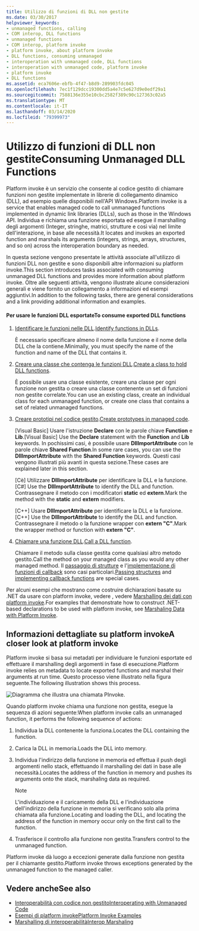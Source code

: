```yaml
---
title: Utilizzo di funzioni di DLL non gestite
ms.date: 03/30/2017
helpviewer_keywords:
- unmanaged functions, calling
- COM interop, DLL functions
- unmanaged functions
- COM interop, platform invoke
- platform invoke, about platform invoke
- DLL functions, consuming unmanaged
- interoperation with unmanaged code, DLL functions
- interoperation with unmanaged code, platform invoke
- platform invoke
- DLL functions
ms.assetid: eca7606e-ebfb-4f47-b8d9-289903fdc045
ms.openlocfilehash: 7ec1f129dcc19300dd5a4e7c5e627d9e0edf29a1
ms.sourcegitcommit: 7588136e355e10cbc2582f389c90c127363c02a5
ms.translationtype: MT
ms.contentlocale: it-IT
ms.lasthandoff: 03/14/2020
ms.locfileid: "79399973"
---
```

# <a name="consuming-unmanaged-dll-functions"></a><span data-ttu-id="61920-102">Utilizzo di funzioni di DLL non gestite</span><span class="sxs-lookup"><span data-stu-id="61920-102">Consuming Unmanaged DLL Functions</span></span>
<span data-ttu-id="61920-103">Platform invoke è un servizio che consente al codice gestito di chiamare funzioni non gestite implementate in librerie di collegamento dinamico (DLL), ad esempio quelle disponibili nell'API Windows.</span><span class="sxs-lookup"><span data-stu-id="61920-103">Platform invoke is a service that enables managed code to call unmanaged functions implemented in dynamic link libraries (DLLs), such as those in the Windows API.</span></span> <span data-ttu-id="61920-104">Individua e richiama una funzione esportata ed esegue il marshalling degli argomenti (Integer, stringhe, matrici, strutture e così via) nel limite dell'interazione, in base alle necessità.</span><span class="sxs-lookup"><span data-stu-id="61920-104">It locates and invokes an exported function and marshals its arguments (integers, strings, arrays, structures, and so on) across the interoperation boundary as needed.</span></span>  
  
 <span data-ttu-id="61920-105">In questa sezione vengono presentate le attività associate all'utilizzo di funzioni DLL non gestite e sono disponibili altre informazioni su platform invoke.</span><span class="sxs-lookup"><span data-stu-id="61920-105">This section introduces tasks associated with consuming unmanaged DLL functions and provides more information about platform invoke.</span></span> <span data-ttu-id="61920-106">Oltre alle seguenti attività, vengono illustrate alcune considerazioni generali e viene fornito un collegamento a informazioni ed esempi aggiuntivi.</span><span class="sxs-lookup"><span data-stu-id="61920-106">In addition to the following tasks, there are general considerations and a link providing additional information and examples.</span></span>  
  
#### <a name="to-consume-exported-dll-functions"></a><span data-ttu-id="61920-107">Per usare le funzioni DLL esportate</span><span class="sxs-lookup"><span data-stu-id="61920-107">To consume exported DLL functions</span></span>  
  
1. <span data-ttu-id="61920-108">[Identificare le funzioni nelle DLL](identifying-functions-in-dlls.md).</span><span class="sxs-lookup"><span data-stu-id="61920-108">[Identify functions in DLLs](identifying-functions-in-dlls.md).</span></span>  
  
     <span data-ttu-id="61920-109">È necessario specificare almeno il nome della funzione e il nome della DLL che la contiene.</span><span class="sxs-lookup"><span data-stu-id="61920-109">Minimally, you must specify the name of the function and name of the DLL that contains it.</span></span>  
  
2. <span data-ttu-id="61920-110">[Creare una classe che contenga le funzioni DLL](creating-a-class-to-hold-dll-functions.md).</span><span class="sxs-lookup"><span data-stu-id="61920-110">[Create a class to hold DLL functions](creating-a-class-to-hold-dll-functions.md).</span></span>  
  
     <span data-ttu-id="61920-111">È possibile usare una classe esistente, creare una classe per ogni funzione non gestita o creare una classe contenente un set di funzioni non gestite correlate.</span><span class="sxs-lookup"><span data-stu-id="61920-111">You can use an existing class, create an individual class for each unmanaged function, or create one class that contains a set of related unmanaged functions.</span></span>  
  
3. <span data-ttu-id="61920-112">[Creare prototipi nel codice gestito](creating-prototypes-in-managed-code.md).</span><span class="sxs-lookup"><span data-stu-id="61920-112">[Create prototypes in managed code](creating-prototypes-in-managed-code.md).</span></span>  
  
     <span data-ttu-id="61920-113">[Visual Basic] Usare l'istruzione **Declare** con le parole chiave **Function** e **Lib**.</span><span class="sxs-lookup"><span data-stu-id="61920-113">[Visual Basic] Use the **Declare** statement with the **Function** and **Lib** keywords.</span></span> <span data-ttu-id="61920-114">In pochissimi casi, è possibile usare **DllImportAttribute** con le parole chiave **Shared Function**.</span><span class="sxs-lookup"><span data-stu-id="61920-114">In some rare cases, you can use the **DllImportAttribute** with the **Shared Function** keywords.</span></span> <span data-ttu-id="61920-115">Questi casi vengono illustrati più avanti in questa sezione.</span><span class="sxs-lookup"><span data-stu-id="61920-115">These cases are explained later in this section.</span></span>  
  
     <span data-ttu-id="61920-116">[Cè] Utilizzare **DllImportAttribute** per identificare la DLL e la funzione.</span><span class="sxs-lookup"><span data-stu-id="61920-116">[C#] Use the **DllImportAttribute** to identify the DLL and function.</span></span> <span data-ttu-id="61920-117">Contrassegnare il metodo con i modificatori **static** ed **extern**.</span><span class="sxs-lookup"><span data-stu-id="61920-117">Mark the method with the **static** and **extern** modifiers.</span></span>  
  
     <span data-ttu-id="61920-118">[C++] Usare **DllImportAttribute** per identificare la DLL e la funzione.</span><span class="sxs-lookup"><span data-stu-id="61920-118">[C++] Use the **DllImportAttribute** to identify the DLL and function.</span></span> <span data-ttu-id="61920-119">Contrassegnare il metodo o la funzione wrapper con **extern "C"**.</span><span class="sxs-lookup"><span data-stu-id="61920-119">Mark the wrapper method or function with **extern "C"**.</span></span>  
  
4. <span data-ttu-id="61920-120">[Chiamare una funzione DLL](calling-a-dll-function.md).</span><span class="sxs-lookup"><span data-stu-id="61920-120">[Call a DLL function](calling-a-dll-function.md).</span></span>  
  
     <span data-ttu-id="61920-121">Chiamare il metodo sulla classe gestita come qualsiasi altro metodo gestito.</span><span class="sxs-lookup"><span data-stu-id="61920-121">Call the method on your managed class as you would any other managed method.</span></span> <span data-ttu-id="61920-122">Il [passaggio di strutture](passing-structures.md) e l'[implementazione di funzioni di callback](callback-functions.md) sono casi particolari.</span><span class="sxs-lookup"><span data-stu-id="61920-122">[Passing structures](passing-structures.md) and [implementing callback functions](callback-functions.md) are special cases.</span></span>  
  
 <span data-ttu-id="61920-123">Per alcuni esempi che mostrano come costruire dichiarazioni basate su .NET da usare con platform invoke, vedere , vedere [Marshalling dei dati con platform invoke](marshaling-data-with-platform-invoke.md).</span><span class="sxs-lookup"><span data-stu-id="61920-123">For examples that demonstrate how to construct .NET-based declarations to be used with platform invoke, see [Marshaling Data with Platform Invoke](marshaling-data-with-platform-invoke.md).</span></span>  
  
## <a name="a-closer-look-at-platform-invoke"></a><span data-ttu-id="61920-124">Informazioni dettagliate su platform invoke</span><span class="sxs-lookup"><span data-stu-id="61920-124">A closer look at platform invoke</span></span>  
 <span data-ttu-id="61920-125">Platform invoke si basa sui metadati per individuare le funzioni esportate ed effettuare il marshalling degli argomenti in fase di esecuzione.</span><span class="sxs-lookup"><span data-stu-id="61920-125">Platform invoke relies on metadata to locate exported functions and marshal their arguments at run time.</span></span> <span data-ttu-id="61920-126">Questo processo viene illustrato nella figura seguente.</span><span class="sxs-lookup"><span data-stu-id="61920-126">The following illustration shows this process.</span></span>  
  
 ![Diagramma che illustra una chiamata PInvoke.](./media/consuming-unmanaged-dll-functions/platform-invoke-call.gif)  
  
 <span data-ttu-id="61920-128">Quando platform invoke chiama una funzione non gestita, esegue la sequenza di azioni seguente:</span><span class="sxs-lookup"><span data-stu-id="61920-128">When platform invoke calls an unmanaged function, it performs the following sequence of actions:</span></span>  
  
1. <span data-ttu-id="61920-129">Individua la DLL contenente la funziona.</span><span class="sxs-lookup"><span data-stu-id="61920-129">Locates the DLL containing the function.</span></span>  
  
2. <span data-ttu-id="61920-130">Carica la DLL in memoria.</span><span class="sxs-lookup"><span data-stu-id="61920-130">Loads the DLL into memory.</span></span>  
  
3. <span data-ttu-id="61920-131">Individua l'indirizzo della funzione in memoria ed effettua il push degli argomenti nello stack, effettuando il marshalling dei dati in base alle necessità.</span><span class="sxs-lookup"><span data-stu-id="61920-131">Locates the address of the function in memory and pushes its arguments onto the stack, marshaling data as required.</span></span>  
  
    > [!NOTE]
    > <span data-ttu-id="61920-132">L'individuazione e il caricamento della DLL e l'individuazione dell'indirizzo della funzione in memoria si verificano solo alla prima chiamata alla funzione.</span><span class="sxs-lookup"><span data-stu-id="61920-132">Locating and loading the DLL, and locating the address of the function in memory occur only on the first call to the function.</span></span>  
  
4. <span data-ttu-id="61920-133">Trasferisce il controllo alla funzione non gestita.</span><span class="sxs-lookup"><span data-stu-id="61920-133">Transfers control to the unmanaged function.</span></span>  
  
 <span data-ttu-id="61920-134">Platform invoke dà luogo a eccezioni generate dalla funzione non gestita per il chiamante gestito.</span><span class="sxs-lookup"><span data-stu-id="61920-134">Platform invoke throws exceptions generated by the unmanaged function to the managed caller.</span></span>

## <a name="see-also"></a><span data-ttu-id="61920-135">Vedere anche</span><span class="sxs-lookup"><span data-stu-id="61920-135">See also</span></span>

- [<span data-ttu-id="61920-136">Interoperabilità con codice non gestito</span><span class="sxs-lookup"><span data-stu-id="61920-136">Interoperating with Unmanaged Code</span></span>](index.md)
- [<span data-ttu-id="61920-137">Esempi di platform invoke</span><span class="sxs-lookup"><span data-stu-id="61920-137">Platform Invoke Examples</span></span>](platform-invoke-examples.md)
- [<span data-ttu-id="61920-138">Marshalling di interoperabilità</span><span class="sxs-lookup"><span data-stu-id="61920-138">Interop Marshaling</span></span>](interop-marshaling.md)
